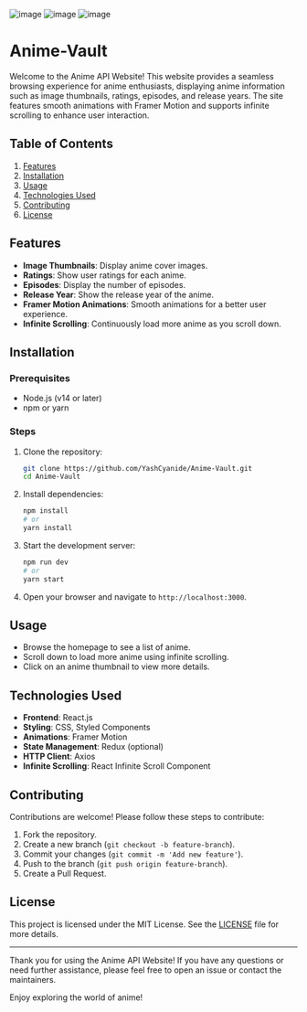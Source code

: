 ![image](https://github.com/user-attachments/assets/dc6ac1c6-eeec-4369-b605-ed1c80002771)
![image](https://github.com/user-attachments/assets/91ce55c0-48ff-4385-be5c-07078b9cece3)
![image](https://github.com/user-attachments/assets/785513f2-58a9-43a0-a43a-b688d2ee6e73)

# Anime-Vault

Welcome to the Anime API Website! This website provides a seamless browsing experience for anime enthusiasts, displaying anime information such as image thumbnails, ratings, episodes, and release years. The site features smooth animations with Framer Motion and supports infinite scrolling to enhance user interaction.

## Table of Contents
1. [Features](#features)
2. [Installation](#installation)
3. [Usage](#usage)
4. [Technologies Used](#technologies-used)
5. [Contributing](#contributing)
6. [License](#license)

## Features
- **Image Thumbnails**: Display anime cover images.
- **Ratings**: Show user ratings for each anime.
- **Episodes**: Display the number of episodes.
- **Release Year**: Show the release year of the anime.
- **Framer Motion Animations**: Smooth animations for a better user experience.
- **Infinite Scrolling**: Continuously load more anime as you scroll down.

## Installation
### Prerequisites
- Node.js (v14 or later)
- npm or yarn

### Steps
1. Clone the repository:
   ```bash
   git clone https://github.com/YashCyanide/Anime-Vault.git
   cd Anime-Vault
   ```

2. Install dependencies:
   ```bash
   npm install
   # or
   yarn install
   ```

3. Start the development server:
   ```bash
   npm run dev
   # or
   yarn start
   ```

4. Open your browser and navigate to `http://localhost:3000`.

## Usage
- Browse the homepage to see a list of anime.
- Scroll down to load more anime using infinite scrolling.
- Click on an anime thumbnail to view more details.


## Technologies Used
- **Frontend**: React.js
- **Styling**: CSS, Styled Components
- **Animations**: Framer Motion
- **State Management**: Redux (optional)
- **HTTP Client**: Axios
- **Infinite Scrolling**: React Infinite Scroll Component

## Contributing
Contributions are welcome! Please follow these steps to contribute:
1. Fork the repository.
2. Create a new branch (`git checkout -b feature-branch`).
3. Commit your changes (`git commit -m 'Add new feature'`).
4. Push to the branch (`git push origin feature-branch`).
5. Create a Pull Request.

## License
This project is licensed under the MIT License. See the [LICENSE](LICENSE) file for more details.

---

Thank you for using the Anime API Website! If you have any questions or need further assistance, please feel free to open an issue or contact the maintainers.

Enjoy exploring the world of anime!
